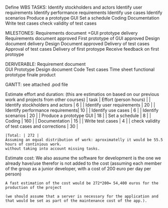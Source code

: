 Define WBS
TASKS:
	Identify stockholders and actors
	Identify user requirements
	Identify performance requirements
	Identify use cases
	Identify scenarios
	Produce a prototype GUI
	Set a schedule
	Coding
	Documentation
	Write test cases
	check validity of test cases



MILESTONES:
	Requirements document +GUI prototype delivery
	Requirements document approved
	First prototype of GUI approved
	Design document delivery
	Design Document approved
	Delivery of test cases
	Approval of test cases
	Delivery of first protoype
	Receive feedback on first protoype



DERIVERABLE:
	Requirement document	
	GUI Prototype
	Design document
	Code
	Test cases
	Time sheet
	functional prototype
	finale product

GANTT: see attached .pod file

Estimate effort and duration:
(this are estimatios on based on our previous work and projects from other courses)
	| task 	| Effort (person hours) |
	| Identify stockholders and actors | 6 |
	| Identify user requirements | 20 |
	| Identify performance requirements| 10 |
	| Identify use cases | 6 |
	| Identify scenarios | 20 |
	| Produce a prototype GUI | 18 |
	| Set a schedule | 8 |
	| Coding | 160 |
	| Documentation | 15 |
	| Write test cases | 4 |
	| check validity of test cases and corrections | 30 |

	|Total: | 272 |
	Assuming an equal distribution of work: aproximatelly it would be 55.5 hours of continious work.
	without taking into account missing tasks.


Estimate cost:
	We also assume the software for development is the one we already have/use therefor is not added to the cost
	(assuming each member of the group as a junior developer, with a cost of 200 euro per day per person)

	A fast estimation of the cost would be 272*200= 54,400 euros for the production of the project

	(we should assume that a server is necessary for the application and that would be set as part of the maintenance cost of the app.).